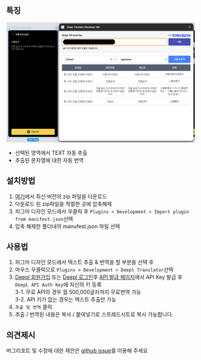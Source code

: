 ## 특징

<img src="./screenshot/screenshot_01.png"/>

- 선택된 영역에서 TEXT 자동 추출
- 추출된 문자열에 대한 자동 번역

## 설치방법

1. [여기](https://github.com/manuel71sj/figma-deepl-translator/releases)에서 최신 버전의 zip 파일을 다운로드
2. 다운로드 된 zip파일을 적절한 곳에 압축해제
3. 피그마 디자인 모드에서 우클릭 후 `Plugins > Development > Import plugin from manifest.json`선택
4. 압축 해제한 폴더내의 manufest.json 파일 선택

## 사용법

1. 피그마 디자인 모드에서 텍스트 추출 & 번역을 할 부분을 선택 후
2. 마우스 우클릭으로 `Plugins > Development > Deepl Translator`선택
3. [Deepl 회원가입](https://www.deepl.com/ko/signup) 또는 [Deepl 로그인](https://www.deepl.com/ko/login)후 [API 발급 페이지](https://www.deepl.com/your-account/keys)에서 API Key 발급 후 `DeepL API Auth Key`에 자신의 키 등록  
   3-1. 무료 API의 경우 월 500,000글자까지 무료번역 가능  
   3-2. API 키가 없는 경우는 텍스트 추출만 가능
4. `추출 및 번역` 클릭
5. 추출 / 번역된 내용은 복사 / 붙여넣기로 스프레드시트로 복사 가능합니다.

## 의견제시

버그리포트 및 수정에 대한 제안은 [github issue](https://github.com/manuel71sj/figma-deepl-translator/issues)를 이용해 주세요
